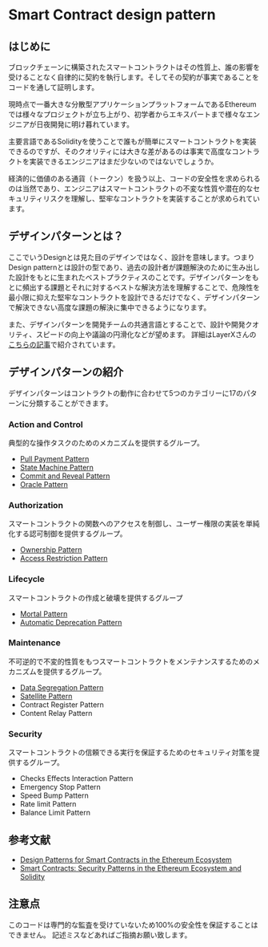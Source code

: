 # Smart Contract design pattern

## はじめに
ブロックチェーンに構築されたスマートコントラクトはその性質上、誰の影響を受けることなく自律的に契約を執行します。そしてその契約が事実であることをコードを通して証明します。

現時点で一番大きな分散型アプリケーションプラットフォームであるEthereumでは様々なプロジェクトが立ち上がり、初学者からエキスパートまで様々なエンジニアが日夜開発に明け暮れています。

主要言語であるSolidityを使うことで誰もが簡単にスマートコントラクトを実装できるのですが、そのクオリティには大きな差があるのは事実で高度なコントラクトを実装できるエンジニアはまだ少ないのではないでしょうか。

経済的に価値のある通貨（トークン）を扱う以上、コードの安全性を求められるのは当然であり、エンジニアはスマートコントラクトの不変な性質や潜在的なセキュリティリスクを理解し、堅牢なコントラクトを実装することが求められています。

## デザインパターンとは？
ここでいうDesignとは見た目のデザインではなく、設計を意味します。つまりDesign patternとは設計の型であり、過去の設計者が課題解決のために生み出した設計をもとに生まれたベストプラクティスのことです。デザインパターンをもとに頻出する課題とそれに対するベストな解決方法を理解することで、危険性を最小限に抑えた堅牢なコントラクトを設計できるだけでなく、デザインパターンで解決できない高度な課題の解決に集中できるようになります。

また、デザインパターンを開発チームの共通言語とすることで、設計や開発クオリティ、スピードの向上や議論の円滑化などが望めます。
詳細はLayerXさんの[こちらの記事](https://medium.com/layerx-jp/smart-contract-design-pattern-34a6401fe743)で紹介されています。

## デザインパターンの紹介
デザインパターンはコントラクトの動作に合わせて5つのカテゴリーに17のパターンに分類することができます。

### Action and Control
典型的な操作タスクのためのメカニズムを提供するグループ。
- [Pull Payment Pattern](https://medium.com/@tomoyaishida/%E5%AE%89%E5%85%A8%E3%81%AA%E3%82%B9%E3%83%9E%E3%83%BC%E3%83%88%E3%82%B3%E3%83%B3%E3%83%88%E3%83%A9%E3%82%AF%E3%83%88%E3%82%92%E6%A7%8B%E7%AF%89%E3%81%99%E3%82%8B%E3%81%9F%E3%82%81%E3%81%AE%E3%83%87%E3%82%B6%E3%82%A4%E3%83%B3%E3%83%91%E3%82%BF%E3%83%BC%E3%83%B3%E5%85%A5%E9%96%80-3fc215a21eb3)
- [State Machine Pattern](https://medium.com/@tomoyaishida/%E5%AE%89%E5%85%A8%E3%81%AA%E3%82%B9%E3%83%9E%E3%83%BC%E3%83%88%E3%82%B3%E3%83%B3%E3%83%88%E3%83%A9%E3%82%AF%E3%83%88%E3%82%92%E6%A7%8B%E7%AF%89%E3%81%99%E3%82%8B%E3%81%9F%E3%82%81%E3%81%AE%E3%83%87%E3%82%B6%E3%82%A4%E3%83%B3%E3%83%91%E3%82%BF%E3%83%BC%E3%83%B3%E5%85%A5%E9%96%80-3fc215a21eb3)
- [Commit and Reveal Pattern](https://medium.com/@tomoyaishida/smart-contract-desing-pattern-2-commit-and-reveal-oracle-3a462806264)
- [Oracle Pattern](https://medium.com/@tomoyaishida/smart-contract-desing-pattern-2-commit-and-reveal-oracle-3a462806264)

### Authorization
スマートコントラクトの関数へのアクセスを制御し、ユーザー権限の実装を単純化する認可制御を提供するグループ。
- [Ownership Pattern](https://medium.com/@tomoyaishida/smart-contract-design-pattern-3-authorization-patterns%E3%81%A8%E6%94%BB%E6%92%83%E4%BA%8B%E4%BE%8B-c3dbe74024f3)
- [Access Restriction Pattern](https://medium.com/@tomoyaishida/smart-contract-design-pattern-3-authorization-patterns%E3%81%A8%E6%94%BB%E6%92%83%E4%BA%8B%E4%BE%8B-c3dbe74024f3)

### Lifecycle
スマートコントラクトの作成と破壊を提供するグループ
- [Mortal Pattern](https://medium.com/@tomoyaishida/smart-contract-design-pattern-4-%E3%82%B3%E3%83%B3%E3%83%88%E3%83%A9%E3%82%AF%E3%83%88%E3%81%AE%E4%BD%9C%E6%88%90%E3%81%A8%E7%A0%B4%E5%A3%8A-82e183b93f8e)
- [Automatic Deprecation Pattern](https://medium.com/@tomoyaishida/smart-contract-design-pattern-4-%E3%82%B3%E3%83%B3%E3%83%88%E3%83%A9%E3%82%AF%E3%83%88%E3%81%AE%E4%BD%9C%E6%88%90%E3%81%A8%E7%A0%B4%E5%A3%8A-82e183b93f8e)

### Maintenance
不可逆的で不変的性質をもつスマートコントラクトをメンテナンスするためのメカニズムを提供するグループ。
- [Data Segregation Pattern](https://medium.com/@tomoyaishida/smart-contract-design-pattern-5-%E3%82%B3%E3%83%B3%E3%83%88%E3%83%A9%E3%82%AF%E3%83%88%E3%81%AE%E3%82%A2%E3%83%83%E3%83%97%E3%83%87%E3%83%BC%E3%83%88vol-1-74a3a78e3485)
- [Satellite Pattern](https://medium.com/@tomoyaishida/smart-contract-design-pattern-5-%E3%82%B3%E3%83%B3%E3%83%88%E3%83%A9%E3%82%AF%E3%83%88%E3%81%AE%E3%82%A2%E3%83%83%E3%83%97%E3%83%87%E3%83%BC%E3%83%88vol-1-74a3a78e3485)
- Contract Register Pattern
- Content Relay Pattern

### Security
スマートコントラクトの信頼できる実行を保証するためのセキュリティ対策を提供するグループ。
- Checks Effects Interaction Pattern
- Emergency Stop Pattern
- Speed Bump Pattern
- Rate limit Pattern
- Balance Limit Pattern

## 参考文献

- [Design Patterns for Smart Contracts in the
Ethereum Ecosystem](https://eprints.cs.univie.ac.at/5665/1/bare_conf.pdf)
- [Smart Contracts: Security Patterns in the Ethereum
Ecosystem and Solidity](https://eprints.cs.univie.ac.at/5433/7/sanerws18iwbosemain-id1-p-380f58e-35576-preprint.pdf)

## 注意点
このコードは専門的な監査を受けていないため100%の安全性を保証することはできません。
記述ミスなどあればご指摘お願い致します。
